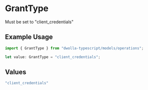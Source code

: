 # GrantType

Must be set to "client_credentials"

## Example Usage

```typescript
import { GrantType } from "dwolla-typescript/models/operations";

let value: GrantType = "client_credentials";
```

## Values

```typescript
"client_credentials"
```